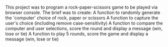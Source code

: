 This project was to program a rock-paper-scissors game to be played via browser console. The brief was to create:
A function to randomly generate the 'computer' choice of rock, paper or scissors
A function to capture the user's choice (including remove case-sensitivity)
A function to compare the computer and user selections, score the round and display a message (win, lose or tie)
A function to play 5 rounds, score the game and display a message (win, lose or tie)